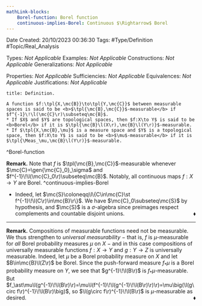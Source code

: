 ```yaml
---
mathLink-blocks:
    Borel-function: Borel function
    continuous-implies-Borel: Continuous $\Rightarrow$ Borel
---
```


<div class="top Space"></div>

Date Created: 20/10/2023 00:36:30
Tags: #Type/Definition #Topic/Real_Analysis

Types: <i>Not Applicable</i>
Examples: <i>Not Applicable</i>
Constructions: <i>Not Applicable</i>
Generalizations: <i>Not Applicable</i>

Properties: <i>Not Applicable</i>
Sufficiencies: <i>Not Applicable</i>
Equivalences: <i>Not Applicable</i>
Justifications: <i>Not Applicable</i>

``` ad-Definition
title: Definition.

A function $f:\tpl{X,\mc{B}}\to\tpl{Y,\mc{C}}$ between measurable spaces is said to be <b>$\tpl{\mc{B},\mc{C}}$-measurable</b> if $f^{-1}\!\l(\mc{C}\r)\subseteq\mc{B}$.
* If $X$ and $Y$ are topological spaces, then $f:X\to Y$ is said to be <b>Borel</b> if it is $\tpl{\mc{B}\l(X\r),\mc{B}\l(Y\r)}$-measurable.
* If $\tpl{X,\mc{B},\mu}$ is a measure space and $Y$ is a topological space, then $f:X\to Y$ is said to be <b>$\mu$-measurable</b> if it is $\tpl{\Meas_\mu,\mc{B}\l(Y\r)}$-measurable.

```
^Borel-function

<b>Remark.</b> Note that $f$ is $\tpl{\mc{B},\mc{C}}$-measurable whenever $\mc{C}=\gen{\mc{C}_0}_\sigma$ and $f^{-1}\!\l(\mc{C}_0\r)\subseteq\mc{B}$. Notably, all continuous maps $f:X\to Y$ are Borel. ^continuous-implies-Borel
* Indeed, let $\mc{S}\coloneqq\l\{C\in\mc{C}\st f^{-1}\!\l(C\r)\in\mc{B}\r\}$. We have $\mc{C}_0\subseteq\mc{S}$ by hypothesis, and $\mc{S}$ is a $\sigma$-algebra since preimages respect complements and countable disjoint unions.<span style="float:right;">$\blacklozenge$</span>

---

<b>Remark.</b> Compositions of measurable functions need not be measurable. We thus strengthen to <i>universal measurability</i> $-$ that is, $f$ is $\mu$-measurable for <i>all</i> Borel probability measures $\mu$ on $X$ $-$ and in this case compositions of universally measurable functions $f:X\to Y$ and $g:Y\to Z$ is universally measurable. Indeed, let $\mu$ be a Borel probability measure on $X$ and let $B\in\mc{B}\l(Z\r)$ be Borel. Since the push-forward measure $f_\ast\mu$ is a Borel probability measure on $Y$, we see that $g^{-1}\!\l(B\r)$ is $f_\ast\mu$-measurable. But $f_\ast\mu\l(g^{-1}\!\l(B\r)\r)=\mu\l(f^{-1}\!\l(g^{-1}\!\l(B\r)\r)\r)=\mu\big(\l(g\circ f\r)^{-1}\!\l(B\r)\big)$, so $\l(g\circ f\r)^{-1}\!\l(B\r)$ is $\mu$-measurable as desired.<span style="float:right;">$\blacklozenge$</span>
